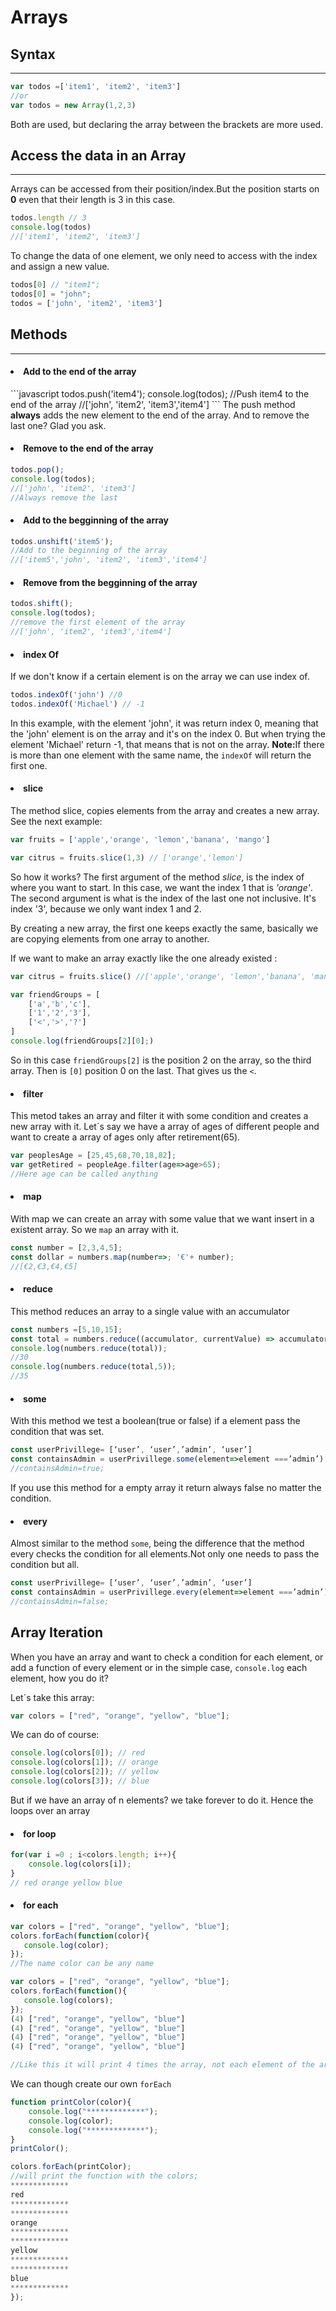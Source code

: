 <h1>Arrays</h1>


<h2>Syntax</h2>

************
```javascript
var todos =['item1', 'item2', 'item3']
//or
var todos = new Array(1,2,3)
```
Both are used, but declaring the array between the brackets are more used.

<h2>Access the data in an Array</h2>

************

Arrays can be accessed from their position/index.But the position starts on **0** even that their length is 3 in this case.

```javascript
todos.length // 3
console.log(todos) 
//['item1', 'item2', 'item3']
```
To change the data of one element, we only need to access with the index and assign a new value.

```javascript
todos[0] // "item1";
todos[0] = "john";
todos = ['john', 'item2', 'item3']
```
<h2>Methods</h2>

**************

<h4><li>Add to the end of the array</li></h4>
```javascript
todos.push('item4');
console.log(todos);
//Push item4 to the end of the array
//['john', 'item2', 'item3','item4']
```
The push method <b>always</b> adds the new element to the end of the array.
And to remove the last one? Glad you ask.

<h4><li>Remove to the end of the array</li></h4>

```javascript
todos.pop();
console.log(todos);
//['john', 'item2', 'item3']
//Always remove the last
```
<h4><li>Add to the begginning of the array</li></h4>

```javascript
todos.unshift('item5');
//Add to the beginning of the array
//['item5','john', 'item2', 'item3','item4']
```
<h4><li>Remove from the begginning of the array</li></h4>

```javascript
todos.shift();
console.log(todos);
//remove the first element of the array
//['john', 'item2', 'item3','item4']
```
<h4><li>index Of</li></h4>

If we don't know if a certain element is on the array we can use index of.

```javascript
todos.indexOf('john') //0
todos.indexOf('Michael') // -1
```
In this example, with the element 'john', it was return index 0, meaning that the 'john' element is on the array and it's on the index 0.
But when trying the element 'Michael' return -1, that means that is not on the array.
<b>Note:</b>If there is more than one element with the same name, the `indexOf` will return the first one.

<h4><li>slice</li></h4>

The method slice, copies elements from the array and creates a new array. See the next example:

```javascript
var fruits = ['apple','orange', 'lemon','banana', 'mango']

var citrus = fruits.slice(1,3) // ['orange','lemon']
```

So how it works? The first argument of the method <em>slice</em>, is the index of where you want to start. In this case, we want the index 1 that is <em>'orange'</em>.
The second argument is what is the index of the last one not inclusive. It's index '3', because we only want index 1 and 2.

By creating a new array, the first one keeps exactly the same, basically we are copying elements from one array to another.

If we want to make an array exactly like the one already existed :
```javascript
var citrus = fruits.slice() //['apple','orange', 'lemon','banana', 'mango']

var friendGroups = [
    ['a','b','c'],
    ['1','2','3'],
    ['<','>','?']
]
console.log(friendGroups[2][0];) 
```

So in this case `friendGroups[2]` is the position 2 on the array, so the third array. Then is `[0]` position 0 on the last. That gives us the `<`.

<h4><li>filter</li></h4>

This metod takes an array and filter it with some condition and creates a new array with it.
Let´s say we have a array of ages of different people and want to create a array of ages only after retirement(65).

```javascript
var peoplesAge = [25,45,68,70,18,82];
var getRetired = peopleAge.filter(age=>age>65);
//Here age can be called anything 
```

<h4><li>map</li></h4>

With map we can create an array with some value that we want insert in a existent array. So we `map` an array with it.

```javascript
const number = [2,3,4,5];
const dollar = numbers.map(number=>; '€'+ number);
//[€2,€3,€4,€5]
```
<h4><li>reduce</li></h4>

This method reduces an array to a single value with an accumulator

```javascript
const numbers =[5,10,15];
const total = numbers.reduce((accumulator, currentValue) => accumulator +  currentValue);
console.log(numbers.reduce(total));
//30
console.log(numbers.reduce(total,5));
//35

```
<h4><li>some</li></h4>

With this method we test a boolean(true or false) if a element pass the condition that was set.

```javascript
const userPrivillege= [‘user’, ‘user’,’admin’, ‘user’]
const containsAdmin = userPrivillege.some(element=>element ===’admin’);
//containsAdmin=true;

```
If you use this method for a empty array it return always false no matter the condition.

<h4><li>every</li></h4>

Almost similar to the method `some`, being the difference that the method every checks the condition for all elements.Not only one needs to pass the condition but all.

```javascript
const userPrivillege= [‘user’, ‘user’,’admin’, ‘user’]
const containsAdmin = userPrivillege.every(element=>element ===’admin’);
//containsAdmin=false;

```
<h2>Array Iteration</h2>

When you have an array and want to check a condition for each element, or add a function of every element or in the simple case, `console.log` each element, how you do it?

Let´s take this array:

```javascript
var colors = ["red", "orange", "yellow", "blue"];
```
We can do of course:
```javascript
console.log(colors[0]); // red
console.log(colors[1]); // orange
console.log(colors[2]); // yellow
console.log(colors[3]); // blue
```
But if we have an array of n elements? we take forever to do it. Hence the loops over an array

<h4><li>for loop</li></h4>

```javascript
for(var i =0 ; i<colors.length; i++){
    console.log(colors[i]);
}
// red orange yellow blue
```
<h4><li>for each</li></h4>

```javascript
var colors = ["red", "orange", "yellow", "blue"];
colors.forEach(function(color){
   console.log(color); 
});
//The name color can be any name
```
```javascript
var colors = ["red", "orange", "yellow", "blue"];
colors.forEach(function(){
   console.log(colors); 
});
(4) ["red", "orange", "yellow", "blue"]
(4) ["red", "orange", "yellow", "blue"]
(4) ["red", "orange", "yellow", "blue"]
(4) ["red", "orange", "yellow", "blue"]

//Like this it will print 4 times the array, not each element of the array. Because we didn´t pass any argument inside the function.
```

We can though create our own `forEach`

```javascript
function printColor(color){
    console.log("*************");
    console.log(color);
    console.log("*************");
}
printColor();

colors.forEach(printColor);
//will print the function with the colors;
*************
red
*************
*************
orange
*************
*************
yellow
*************
*************
blue
*************
});

```

